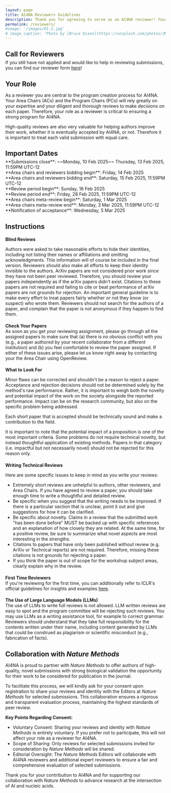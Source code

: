 ```yaml
---
layout: page
title: AI4NA Reviewers Guidelines
description: Thank you for agreeing to serve as an AI4NA reviewer! Your contribution is key to creating an exciting and high-quality program!
permalink: /reviewers/
#image: '/images/01-2.jpg'
# image_caption: 'Photo by [Bruce Dixon](https://unsplash.com/photos/3M9WJQVHzog) on [Unsplash](https://unsplash.com/)'
---
```


<h2 style="margin-bottom: 5px;">Call for Reviewers</h2>
If you still have not applied and would like to help in reviewing submissions,
you can find our reviewer form
<a href="https://docs.google.com/forms/d/e/1FAIpQLSffOqB69EjcDN9E_dJ_lvSRMKg7NBCKTkWc7afWa8j0-jOZ_w/viewform" target="_blank">here</a>!

<h2 style="margin-bottom: 5px;">Your Role</h2>
<p style="margin-bottom: 10px;">As a reviewer you are central to the program creation process for
AI4NA. Your Area Chairs (ACs) and the Program Chairs (PCs) will rely greatly on your 
expertise and your diligent and thorough reviews to make decisions on each paper. 
Therefore, your role as a reviewer is critical to ensuring a strong program for AI4NA.</p>
<p>High-quality reviews are also very valuable for helping authors improve their work, whether 
it is eventually accepted by AI4NA, or not. Therefore it is important to treat each valid
submission with equal care.</p>

<h2 style="margin-bottom: 5px;">Important Dates</h2>
**Submissions close**: ~~Monday, 10 Feb 2025~~ Thursday, 13 Feb 2025, 11:59PM UTC-12<br>
**Area chairs and reviewers bidding begin**: Friday, 14 Feb 2025<br>
**Area chairs and reviewers bidding end**: Saturday, 15 Feb 2025, 11:59PM UTC-12<br>
**Review period begin**: Sunday, 16 Feb 2025<br>
**Review period end**: Friday, 28 Feb 2025, 11:59PM UTC-12<br>
**Area chairs meta-review begin**: Saturday, 1 Mar 2025<br>
**Area chairs meta-review end**: Monday, 3 Mar 2025, 11:59PM UTC-12<br>
**Notification of acceptance**: Wednesday, 5 Mar 2025

<h2 style="margin-bottom: 5px;">Instructions</h2>
<h4 style="margin-bottom: 0;">Blind Reviews</h4>
<p>Authors were asked to take reasonable efforts to hide their identities,
 including not listing their names or affiliations and omitting acknowledgments.
 This information will of course be included in the final version. Reviewers 
 should also make all efforts to keep their identity invisible to the authors. 
 ArXiv papers are not considered prior work since they have not been peer reviewed.
 Therefore, you should review your papers independently as if the arXiv 
 papers didn't exist. Citations to these papers are not required and failing to 
 cite or beat performance of arXiv papers are not grounds for rejection. An important
 general guideline is to make every effort to treat papers fairly whether or not they 
 know (or suspect) who wrote them. Reviewers should not search for the authors of a 
 paper, and complain that the paper is not anonymous if they happen to find them.</p>

<h4 style="margin-bottom: 0;">Check Your Papers</h4>
As soon as you get your reviewing assignment, please go through all the assigned papers to make sure
that (a) there is no obvious conflict with you (e.g., a paper authored by your recent collaborator 
from a different institution) and (b) you feel comfortable to review the paper assigned. 
If either of these issues arise, please let us know right away by contacting your the Area Chair 
using OpenReview.

<h4 style="margin-bottom: 0;">What to Look For</h4>
<p style="margin-bottom: 10px;">Minor flaws can be corrected and shouldn't be a reason to 
reject a paper. Acceptance and rejection decisions should not be determined solely by the method's 
raw performance. Rather, it is important to weigh both the novelty and potential impact 
of the work on the society alongside the reported performance. Impact can be on the 
research community, but also on the specific problem being addressed.</p>

<p style="margin-bottom: 10px;">Each short paper that is accepted should be 
technically sound and make a contribution to the field.</p>

<p>It is important to note that the potential impact of a proposition is one of 
the most important criteria. Some problems do not require technical novelty, but instead 
thoughtful application of existing methods. Papers in that category (i.e. impactful but 
not necessarily novel) should not be rejected for this reason only.</p>

<h4 style="margin-bottom: 0;">Writing Technical Reviews</h4>
<p style="margin-bottom: 0;">Here are some specific issues to keep in mind as you write your reviews:</p>
<ul>
    <li style="margin-bottom: 0;"> Extremely short reviews are unhelpful to authors, other reviewers, and Area Chairs. 
    If you have agreed to review a paper, you should take enough time to write a thoughtful and detailed review.</li>
    <li style="margin-bottom: 0;"> Be specific when you suggest that the writing needs to be improved. If there is
    a particular section that is unclear, point it out and give suggestions for how it can be clarified.</li>
    <li style="margin-bottom: 0;"> Be specific about novelty. Claims in a review that the submitted work "has been done before" MUST
    be backed up with specific references and an explanation of how closely they are related. At the same time, for a positive review,
    be sure to summarize what novel aspects are most interesting in the strengths.</li>
    <li style="margin-bottom: 0;"> Citations to papers that have only been published without review (e.g. ArXiv or Technical reports) 
    are not required. Therefore, missing these citations is not grounds for rejecting a paper.</li>
    <li> If you think the paper is out of scope for the workshop subject areas, clearly explain 
    why in the review.</li>
</ul>

<h4 style="margin-bottom: 0;">First Time Reviewers</h4>
If you're reviewing for the first time, you can additionally refer to ICLR's official guidelines
for insights and examples <a href="https://iclr.cc/Conferences/2025/ReviewerGuide#Reviewing%20instructions" target="_blank">here</a>.

<h4 style="margin-bottom: 0;">The Use of Large Language Models (LLMs)</h4>
The use of LLMs to write full reviews is not allowed. LLM written reviews are easy to spot and the program committee will 
be rejecting such reviews. You may use LLMs as a writing assistance tool, for example to correct grammar. Reviewers should
understand that they take full responsibility for the contents written under their name, including content generated by
LLMs that could be construed as plagiarism or scientific misconduct (e.g., fabrication of facts).

<h2 style="margin-bottom: 0;">Collaboration with <i>Nature Methods</i></h2>
<p style="margin-bottom: 10px;">AI4NA is proud to partner with <i>Nature Methods</i> to offer authors of high-quality,
novel submissions with strong biological validation the opportunity for their work to be
considered for publication in the journal.</p>
<p style="margin-bottom: 10px;">
To facilitate this process, we will kindly ask for your consent upon registration to share your reviews and identity
with the Editors at <i>Nature Methods</i> for selected submissions. This collaboration ensures a rigorous and
transparent evaluation process, maintaining the highest standards of peer review.</p>

<p style="margin-bottom: 0;"><b>Key Points Regarding Consent:</b></p>
<ul style="margin-bottom: 10px;">
    <li style="margin-bottom: 0;">Voluntary Consent: Sharing your reviews and identity with 
    <i>Nature Methods</i> is entirely voluntary. If you prefer not to participate, this will
    not affect your role as a reviewer for AI4NA.</li>
    <li style="margin-bottom: 0;">Scope of Sharing: Only reviews for selected submissions invited
    for consideration by <i>Nature Methods</i> will be shared.</li>
    <li style="margin-bottom: 10px;">Editorial Oversight: The <i>Nature Methods</i> Editors will collaborate with AI4NA reviewers
    and additional expert reviewers to ensure a fair and comprehensive evaluation of selected 
    submissions.</li>
</ul>

<p>Thank you for your contribution to AI4NA and for supporting our collaboration with
 <i>Nature Methods</i> to advance research at the intersection of AI and nucleic acids.</p>




